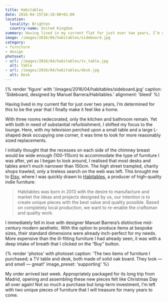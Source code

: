 ```yaml
---
title: Habitables
date: 2016-04-15T16:10:00+01:00
location:
  locality: Brighton
  country-name: United Kingdom
summary: Having lived in my current flat for just over two years, I’m determined for this to be the year I finally make it feel like a home.
image: /images/2016/04/habitables/sideboard.jpg
category:
- furniture
- design
photoset:
- url: /images/2016/04/habitables/tv_table.jpg
  alt: Table
- url: /images/2016/04/habitables/desk.jpg
  alt: Desk
---
```

{% render 'figure' with '/images/2016/04/habitables/sideboard.jpg'
  caption: 'Sideboard, designed by Manuel Barrera/Habitables.'
  alignment: 'bleed'
%}

Having lived in my current flat for just over two years, I’m determined for this to be the year that I finally make it feel like a home.

With three rooms redecorated, only the kitchen and bathroom remain. Yet with both in need of substantial refurbishment, I shifted my focus to the lounge. Here, with my television perched upon a small table and a large L-shaped desk occupying one corner, it was time to look for more reasonably sized replacements.

I initially thought that the recesses on each side of the chimney breast would be wide enough (100-115cm) to accommodate the type of furniture I was after, yet as I began to look around, I realised that most desks and tables aren’t much narrower than 150cm. The high street trampled, charity shops trawled, only a tireless search on the web was left. This brought me to [Etsy][1], where I was quickly drawn to [Habitables][2], a producer of high-quality indie furniture:

> Habitables was born in 2013 with the desire to manufacture and market the ideas and projects designed by us, our intention is to create unique pieces with the best value and quality possible. Based on completely local production, we want to re-enable the craftsman and quality work.

I immediately fell in love with designer Manuel Barrera’s distinctive mid-century modern aesthetic. With the option to produce items at bespoke sizes, their standard dimensions were already inch-perfect for my needs. More expensive than the ill-fitting furniture I had already seen, it was with a deep intake of breath that I clicked on the “Buy” button.

{% render 'photos' with photoset
  caption: 'The two items of furniture I purchased; a TV table and desk, both made of solid oak board. They look — and smell — great!'
  image_preset: 'supporting'
%}

My order arrived last week. Appropriately packaged for its long trip from Madrid, opening and assembling these new pieces felt like Christmas Day all over again! Not so much a purchase but long-term investment, I’m left with two unique pieces of furniture that I will treasure for many years to come.

[1]: https://www.etsy.com/c/home-and-living/furniture
[2]: https://www.etsy.com/shop/Habitables

